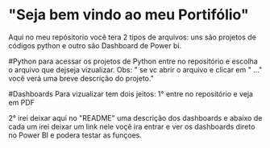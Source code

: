 # "Seja bem vindo ao meu Portifólio"

Aqui no meu repósitorio você tera 2 tipos de arquivos:
uns são projetos de códigos python e outro são Dashboard de Power bi.

#Python
para acessar os projetos de Python entre no repositório e escolha o arquivo que dejseja vizualizar.
Obs: " se vc abrir o arquivo e clicar em " ..." você verá uma breve descrição do projeto."

#Dashboards
Para vizualizar tem dois jeitos:
1° entre no repositório e veja em PDF

2° irei deixar aqui no "README" uma descrição dos dashboards e abaixo de cada um irei deixar um link nele voçê ira entrar e ver os dashboards direto no Power BI e podera testar as funçoes.


